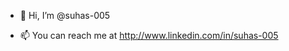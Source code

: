 - 👋 Hi, I’m @suhas-005
<!-- - 👀 I’m interested in in Data Analytics
- 🌱 I’m currently learning Data Analytics
- 💞️ I’m looking to collaborate on Data Analytics project -->
- 📫 You can reach me at http://www.linkedin.com/in/suhas-005 

<!---
suhas-005/suhas-005 is a ✨ special ✨ repository because its `README.md` (this file) appears on your GitHub profile.
You can click the Preview link to take a look at your changes.
--->

